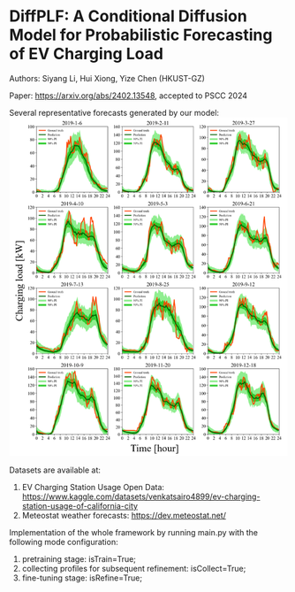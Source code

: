 # DiffPLF: A Conditional Diffusion Model for Probabilistic Forecasting of EV Charging Load

Authors: Siyang Li, Hui Xiong, Yize Chen (HKUST-GZ)

Paper: https://arxiv.org/abs/2402.13548, accepted to PSCC 2024

Several representative forecasts generated by our model: <br />
![Charging load prediction intervals](https://github.com/LSY-Cython/DiffPLF/blob/main/overall%20PI.png)

Datasets are available at:
1) EV Charging Station Usage Open Data: https://www.kaggle.com/datasets/venkatsairo4899/ev-charging-station-usage-of-california-city <br />
2) Meteostat weather forecasts: https://dev.meteostat.net/ <br />

Implementation of the whole framework by running main.py with the following mode configuration:<br />
1) pretraining stage: isTrain=True;
2) collecting profiles for subsequent refinement: isCollect=True;
3) fine-tuning stage: isRefine=True;
